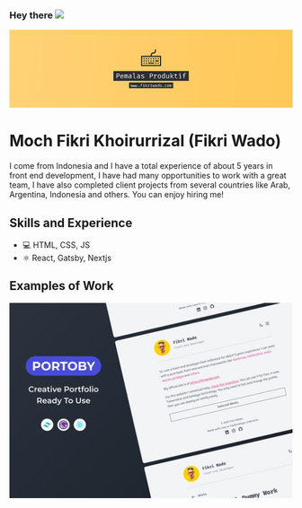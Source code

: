 ### Hey there <img src="https://media.giphy.com/media/hvRJCLFzcasrR4ia7z/giphy.gif" width="25px">
![Fikri Wado](https://github.com/fikriwado/fikriwado/blob/main/assets/banner.jpg)

# Moch Fikri Khoirurrizal (Fikri Wado)
I come from Indonesia and I have a total experience of about 5 years in front end development, I have had many opportunities to work with a great team, I have also completed client projects from several countries like Arab, Argentina, Indonesia and others. You can enjoy hiring me!

## Skills and Experience
* 💻 HTML, CSS, JS
* ⚛ React, Gatsby, Nextjs

## Examples of Work
<img src="https://github.com/fikriwado/fikriwado/blob/main/assets/portoby.jpg" width="512" >